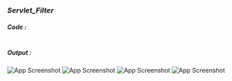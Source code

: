 ### *Servlet_Filter*

##### *Code :*
```java

```

##### *Output :*

![App Screenshot]()
![App Screenshot]()
![App Screenshot]()
![App Screenshot]()
